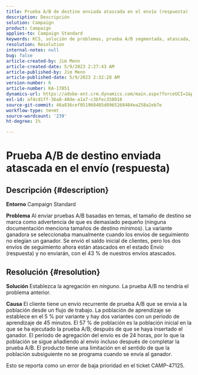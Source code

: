 ```yaml
---
title: Prueba A/B de destino enviada atascada en el envío (respuesta)
description: Descripción
solution: Campaign
product: Campaign
applies-to: Campaign Standard
keywords: KCS, solución de problemas, prueba A/B segmentada, atascada, envío, respuesta, Adobe Campaign Standard, ACS
resolution: Resolution
internal-notes: null
bug: false
article-created-by: Jim Menn
article-created-date: 5/9/2023 2:27:43 AM
article-published-by: Jim Menn
article-published-date: 5/9/2023 2:32:28 AM
version-number: 6
article-number: KA-17851
dynamics-url: https://adobe-ent.crm.dynamics.com/main.aspx?forceUCI=1&pagetype=entityrecord&etn=knowledgearticle&id=b483a80e-11ee-ed11-8849-6045bd006c82
exl-id: af4cd1ff-36a8-40de-a1a7-c3bfec358018
source-git-commit: 46a836cef051968405d8965268404ea258a2eb7e
workflow-type: tm+mt
source-wordcount: '239'
ht-degree: 1%

---
```


# Prueba A/B de destino enviada atascada en el envío (respuesta)

## Descripción {#description}


<b>Entorno</b>
Campaign Standard

<b>Problema</b>
Al enviar pruebas A/B basadas en temas, el tamaño de destino se marca como advertencia de que es demasiado pequeño (ninguna documentación menciona tamaños de destino mínimos).
La variante ganadora se seleccionaba manualmente cuando los envíos de seguimiento no elegían un ganador.
Se envió el saldo inicial de clientes, pero los dos envíos de seguimiento ahora están atascados en el estado Envío (respuesta) y no enviarán, con el 43 % de nuestros envíos atascados.


## Resolución {#resolution}


<b>Solución</b>
Establezca la agregación en *ninguno*.
La prueba A/B no tendría el problema anterior.

<b>Causa</b>
El cliente tiene un envío recurrente de prueba A/B que se envía a la población desde un flujo de trabajo.
La población de aprendizaje se establece en el 5 % por variante y hay dos variantes con un periodo de aprendizaje de 45 minutos.
El 57 % de población es la población inicial en la que se ha ejecutado la prueba A/B; después de que se haya insertado el ganador.
El periodo de agregación del envío es de 24 horas, por lo que la población se sigue añadiendo al envío incluso después de completar la prueba A/B.
El producto tiene una limitación en el sentido de que la población subsiguiente no se programa cuando se envía al ganador.

Esto se reporta como un error de baja prioridad en el ticket CAMP-47125.
